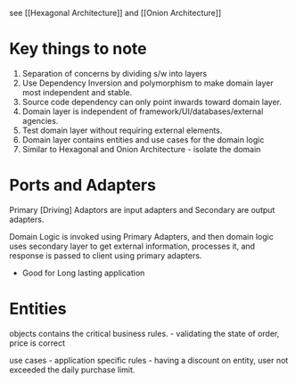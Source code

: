 
see [[Hexagonal Architecture]] and [[Onion Architecture]]

# Key things to note
1. Separation of concerns by dividing s/w into layers
2. Use Dependency Inversion and polymorphism to make domain layer most independent and stable.
3. Source code dependency can only point inwards toward domain layer.
4. Domain layer is independent of framework/UI/databases/external agencies.
5. Test domain layer without requiring external elements.
6. Domain layer contains entities and use cases for the domain logic
7. Similar to Hexagonal and Onion Architecture - isolate the domain

# Ports and Adapters

Primary [Driving] Adaptors are input adapters and Secondary are output adapters. 

Domain Logic is invoked using Primary Adapters, and then domain logic uses secondary layer to get external information, processes it, and response is passed to client using primary adapters.

- Good for Long lasting application

# Entities
objects contains the critical business rules. - validating the state of order, price is correct

use cases - application specific rules - having a discount on entity, user not exceeded the daily purchase limit.




